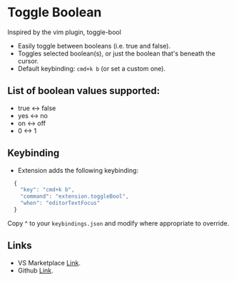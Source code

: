 # Toggle Boolean
Inspired by the vim plugin, toggle-bool

* Easily toggle between booleans (i.e. true and false).
* Toggles selected boolean(s), or just the boolean that's beneath the cursor.
* Default keybinding: `cmd+k b` (or set a custom one).

## List of boolean values supported:
* true <-> false
* yes <-> no
* on <-> off
* 0 <-> 1

## Keybinding
* Extension adds the following keybinding:
```js
  {
    "key": "cmd+k b",
    "command": "extension.toggleBool",
    "when": "editorTextFocus"
  }
```
Copy ^ to your `keybindings.json` and modify where appropriate to override.

## Links
* VS Marketplace [Link](https://marketplace.visualstudio.com/items?itemName=silesky.toggle-boolean).
* Github [Link](https://github.com/silesky/vscode-toggle-bool).
